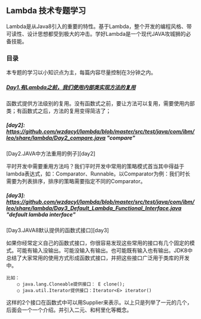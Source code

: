 ## Lambda 技术专题学习

Lambda是从Java8引入的重要的特性。基于Lambda，整个开发的编程风格、带可读性、设计思想都受到极大的冲击。学好Lambda是一个现代JAVA攻城狮的必备技能。

### 目录

本专题的学习以小知识点为主，每篇内容尽量控制在3分钟之内。

[day1]: https://github.com/wzdacyl/lambda/blob/master/src/test/java/com/ibm/leo/share/lambda/Day1_basic.java "basic"
##### [Day1.有Lambda之前，我们使用内部类实现方法的复用][day1]

函数式提供方法级别的复用。没有函数式之前，要让方法可以复用，需要使用内部类；有函数式之后，方法的复用变得简洁了；


##### [day2]: https://github.com/wzdacyl/lambda/blob/master/src/test/java/com/ibm/leo/share/lambda/Day2_compare.java "compare"
[Day2.JAVA中方法重用的例子][day2]

平时开发中需要重用方法吗？我们平时开发中常用的策略模式首当其中得益于lambda表达式，如：Comparator、Runnable。以Comparator为例：我们时长需要为列表排序，排序的策略需要指定不同的Comparator。


##### [day3]: https://github.com/wzdacyl/lambda/blob/master/src/test/java/com/ibm/leo/share/lambda/Day3_Default_Lambda_Functional_Interface.java "default lambda interface"
[Day3.JAVA8默认提供的函数式接口][day3]

如果你经常定义自己的函数式接口，你很容易发现这些常用的接口有几个固定的模式。可能有输入没输出。可能没输入有输出。也可能既有输入也有输出。JDK8中总结了大家常用的使用方式形成函数式接口，并把这些接口广泛用于类库的开发中。

	比如：
		○ java.lang.Cloneable提供接口： E clone();
		○ java.util.Iterator提供接口：Iterator<E> iterator()

这样的2个接口在函数式中可以用Supplier<T>来表示。以上只是列举了一元的几个，后面会一个一个介绍。并引入二元、和柯里化等概念。